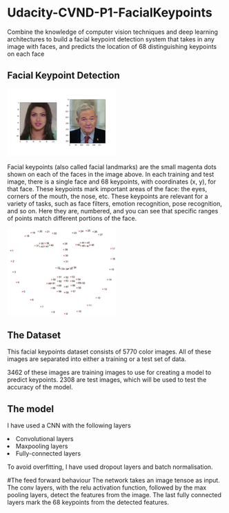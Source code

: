 # Udacity-CVND-P1-FacialKeypoints
Combine the knowledge of computer vision techniques and deep learning architectures to build a facial keypoint detection system that takes in any image with faces, and predicts the location of 68 distinguishing keypoints on each face

## Facial Keypoint Detection
<img src='images/key_pts_example.png' width=50% height=50%/>

Facial keypoints (also called facial landmarks) are the small magenta dots shown on each of the faces in the image above. In each training and test image, there is a single face and 68 keypoints, with coordinates (x, y), for that face. These keypoints mark important areas of the face: the eyes, corners of the mouth, the nose, etc. These keypoints are relevant for a variety of tasks, such as face filters, emotion recognition, pose recognition, and so on. Here they are, numbered, and you can see that specific ranges of points match different portions of the face.

<img src='images/landmarks_numbered.jpg' width=50% height=50%/>

## The Dataset
This facial keypoints dataset consists of 5770 color images. All of these images are separated into either a training or a test set of data.

3462 of these images are training images to use for creating a model to predict keypoints.
2308 are test images, which will be used to test the accuracy of the model.

## The model
I have used a CNN with the following layers
<li> Convolutional layers
<li> Maxpooling layers
<li> Fully-connected layers

To avoid overfitting, I have used dropout layers and batch normalisation.

#The feed forward behaviour
The network takes an image tensoe as input. The conv layers, with the relu activation function, followed by the max pooling layers, detect the features from the image. The last fully connected layers mark the 68 keypoints from the detected features.
